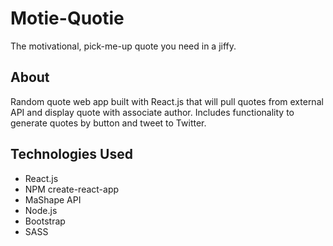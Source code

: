 # Motie-Quotie

The motivational, pick-me-up quote you need in a jiffy.

## About

Random quote web app built with React.js that will pull quotes from external API and display quote with associate author. Includes functionality to generate quotes by button and tweet to Twitter.

## Technologies Used

- React.js
- NPM create-react-app
- MaShape API
- Node.js
- Bootstrap
- SASS
